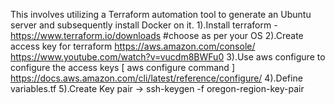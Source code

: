 This involves utilizing a Terraform automation tool to generate an Ubuntu server and subsequently install Docker on it.
1).Install terraform - https://www.terraform.io/downloads #choose as per your OS 
2).Create access key for terraform https://aws.amazon.com/console/
https://www.youtube.com/watch?v=vucdm8BWFu0
3).Use aws configure to configure the access keys [ aws configure command ]
https://docs.aws.amazon.com/cli/latest/reference/configure/
4).Define variables.tf 
5).Create Key pair -> ssh-keygen -f oregon-region-key-pair
